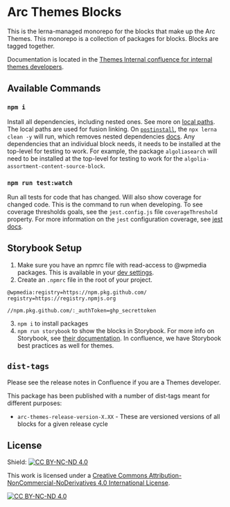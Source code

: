 # Arc Themes Blocks

This is the lerna-managed monorepo for the blocks that make up the Arc Themes. This monorepo is a collection of packages for blocks. Blocks are tagged together.

Documentation is located in the [Themes Internal confluence for internal themes developers](https://arcpublishing.atlassian.net/wiki/spaces/TI/pages/2341405138/Development+Information+Guides).

## Available Commands

### `npm i`

Install all dependencies, including nested ones. See more on [local paths](https://docs.npmjs.com/cli/v7/configuring-npm/package-json#local-paths). The local paths are used for fusion linking. On [`postinstall`](https://docs.npmjs.com/cli/v8/using-npm/scripts#life-cycle-scripts), the `npx lerna clean -y` will run, which removes nested dependencies [docs](https://github.com/lerna/lerna/tree/main/commands/clean#readme). Any dependencies that an individual block needs, it needs to be installed at the top-level for testing to work. For example, the package `algoliasearch` will need to be installed at the top-level for testing to work for the `algolia-assortment-content-source-block`.

### `npm run test:watch`

Run all tests for code that has changed. Will also show coverage for changed code. This is the command to run when developing. To see coverage thresholds goals, see the `jest.config.js` file `coverageThreshold` property. For more information on the `jest` configuration coverage, see [jest docs](https://jestjs.io/docs/configuration#coveragethreshold-object).

## Storybook Setup

1. Make sure you have an npmrc file with read-access to @wpmedia packages. This is available in your [dev settings](https://github.com/settings/tokens).
2. Create an `.npmrc` file in the root of your project.

```.npmrc
@wpmedia:registry=https://npm.pkg.github.com/
registry=https://registry.npmjs.org

//npm.pkg.github.com/:_authToken=ghp_secrettoken
```

3. `npm i` to install packages
4. `npm run storybook` to show the blocks in Storybook. For more info on Storybook, see [their documentation](https://storybook.js.org/docs/react/get-started/introduction). In confluence, we have Storybook best practices as well for themes.

## `dist-tags`

Please see the release notes in Confluence if you are a Themes developer.

This package has been published with a number of dist-tags meant for different purposes:

- `arc-themes-release-version-X.XX` - These are versioned versions of all blocks for a given release cycle

## License

Shield: [![CC BY-NC-ND 4.0][cc-by-shield]][cc-by-nc-nd]

This work is licensed under a
[Creative Commons Attribution-NonCommercial-NoDerivatives 4.0 International License][cc-by-nc-nd].

[![CC BY-NC-ND 4.0][cc-by-image]][cc-by-nc-nd]

[cc-by-nc-nd]: https://creativecommons.org/licenses/by-nc-nd/4.0/
[cc-by-image]: https://licensebuttons.net/l/by-nc-nd/3.0/88x31.png
[cc-by-shield]: https://img.shields.io/badge/License-CC%20BY--NC--ND%204.0-lightgrey.svg
